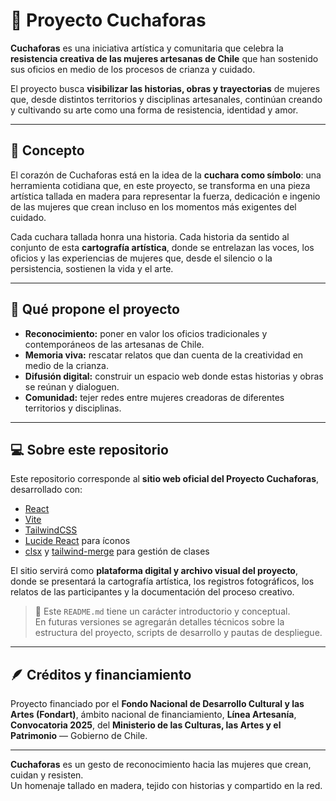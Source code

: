 # 🥄 Proyecto Cuchaforas

**Cuchaforas** es una iniciativa artística y comunitaria que celebra la **resistencia creativa de las mujeres artesanas de Chile** que han sostenido sus oficios en medio de los procesos de crianza y cuidado.

El proyecto busca **visibilizar las historias, obras y trayectorias** de mujeres que, desde distintos territorios y disciplinas artesanales, continúan creando y cultivando su arte como una forma de resistencia, identidad y amor.

---

## 🌿 Concepto

El corazón de Cuchaforas está en la idea de la **cuchara como símbolo**: una herramienta cotidiana que, en este proyecto, se transforma en una pieza artística tallada en madera para representar la fuerza, dedicación e ingenio de las mujeres que crean incluso en los momentos más exigentes del cuidado.

Cada cuchara tallada honra una historia. Cada historia da sentido al conjunto de esta **cartografía artística**, donde se entrelazan las voces, los oficios y las experiencias de mujeres que, desde el silencio o la persistencia, sostienen la vida y el arte.

---

## 🧵 Qué propone el proyecto

- **Reconocimiento:** poner en valor los oficios tradicionales y contemporáneos de las artesanas de Chile.  
- **Memoria viva:** rescatar relatos que dan cuenta de la creatividad en medio de la crianza.  
- **Difusión digital:** construir un espacio web donde estas historias y obras se reúnan y dialoguen.  
- **Comunidad:** tejer redes entre mujeres creadoras de diferentes territorios y disciplinas.  

---

## 💻 Sobre este repositorio

Este repositorio corresponde al **sitio web oficial del Proyecto Cuchaforas**, desarrollado con:

- [React](https://react.dev/)  
- [Vite](https://vitejs.dev/)  
- [TailwindCSS](https://tailwindcss.com/)  
- [Lucide React](https://lucide.dev/) para íconos  
- [clsx](https://github.com/lukeed/clsx) y [tailwind-merge](https://tailwind-merge.vercel.app/) para gestión de clases  

El sitio servirá como **plataforma digital y archivo visual del proyecto**, donde se presentará la cartografía artística, los registros fotográficos, los relatos de las participantes y la documentación del proceso creativo.

> 🔧 Este `README.md` tiene un carácter introductorio y conceptual.  
> En futuras versiones se agregarán detalles técnicos sobre la estructura del proyecto, scripts de desarrollo y pautas de despliegue.

---

## 🪶 Créditos y financiamiento

Proyecto financiado por el **Fondo Nacional de Desarrollo Cultural y las Artes (Fondart)**, ámbito nacional de financiamiento, **Línea Artesanía**, **Convocatoria 2025**, del **Ministerio de las Culturas, las Artes y el Patrimonio** — Gobierno de Chile.

---

**Cuchaforas** es un gesto de reconocimiento hacia las mujeres que crean, cuidan y resisten.  
Un homenaje tallado en madera, tejido con historias y compartido en la red.
